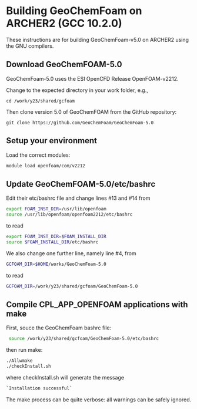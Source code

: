 Building GeoChemFoam on ARCHER2 (GCC 10.2.0)
====================================================

These instructions are for building GeoChemFoam-v5.0 on ARCHER2 using the GNU compilers.

Download GeoChemFOAM-5.0
------------------------
GeoChemFoam-5.0 uses the ESI OpenCFD Release OpenFOAM-v2212. 

Change to  the expected directory in your work folder, e.g.,

   `cd /work/y23/shared/gcfoam`

Then clone version 5.0 of GeoChemFOAM from the GitHub repository:

   `git clone https://github.com/GeoChemFoam/GeoChemFoam-5.0`

Setup your environment
----------------------

Load the correct modules:

   ```bash
   module load openfoam/com/v2212
   ```

Update GeoChemFOAM-5.0/etc/bashrc 
---------------------------------
Edit their etc/bashrc file and change lines #13 and #14 from

   ```bash
   export FOAM_INST_DIR=/usr/lib/openfoam
   source /usr/lib/openfoam/openfoam2212/etc/bashrc
   ```

to read

   ```bash
   export FOAM_INST_DIR=$FOAM_INSTALL_DIR
   source $FOAM_INSTALL_DIR/etc/bashrc
   ```
   
We also change one further line, namely line #4, from

   ```bash
   GCFOAM_DIR=$HOME/works/GeoChemFoam-5.0
   ```

to read

   ```bash
   GCFOAM_DIR=/work/y23/shared/gcfoam/GeoChemFoam-5.0
   ```

Compile CPL_APP_OPENFOAM applications with make
-----------------------------------------------
First, souce the GeoChemFoam bashrc file:

   ```bash
    source /work/y23/shared/gcfoam/GeoChemFoam-5.0/etc/bashrc
   ```

then run make:

   ```bash
  ./Allwmake
  ./checkInstall.sh
  ```

where checkInstall.sh will generate the message

   ```bash
  `Installation successful`
   ```

The make process can be quite verbose: all warnings can be safely ignored.



